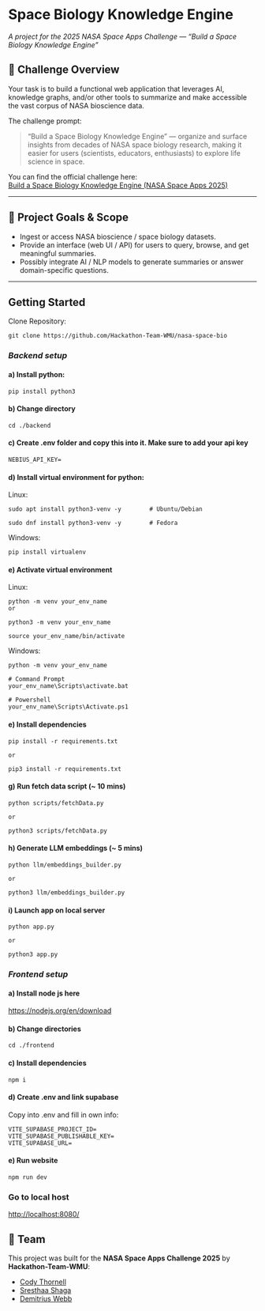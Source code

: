 # Space Biology Knowledge Engine  
*A project for the 2025 NASA Space Apps Challenge — “Build a Space Biology Knowledge Engine”*  

## 📌 Challenge Overview  
Your task is to build a functional web application that leverages AI, knowledge graphs, and/or other tools to summarize and make accessible the vast corpus of NASA bioscience data.  

The challenge prompt:  
> “Build a Space Biology Knowledge Engine” — organize and surface insights from decades of NASA space biology research, making it easier for users (scientists, educators, enthusiasts) to explore life science in space. 

You can find the official challenge here:  
[Build a Space Biology Knowledge Engine (NASA Space Apps 2025)](https://www.spaceappschallenge.org/2025/challenges/build-a-space-biology-knowledge-engine/)  

---

## 🎯 Project Goals & Scope  

- Ingest or access NASA bioscience / space biology datasets.    
- Provide an interface (web UI / API) for users to query, browse, and get meaningful summaries.  
- Possibly integrate AI / NLP models to generate summaries or answer domain-specific questions.  

---

## Getting Started 

Clone Repository: 

```
git clone https://github.com/Hackathon-Team-WMU/nasa-space-bio
```

### *Backend setup* 

#### a) Install python:

  ```
  pip install python3
  ```

#### b) Change directory 
```
cd ./backend
```
#### c) Create .env folder and copy this into it. Make sure to add your api key
```
NEBIUS_API_KEY=
```

#### d) Install virtual environment for python:

  Linux:
  ```
  sudo apt install python3-venv -y        # Ubuntu/Debian

  sudo dnf install python3-venv -y        # Fedora
  ```

  Windows:
  ```
  pip install virtualenv
  ```

#### e) Activate virtual environment
  Linux:
  ```
  python -m venv your_env_name
  or

  python3 -m venv your_env_name

  source your_env_name/bin/activate
  ```

  Windows:
  ```
  python -m venv your_env_name

  # Command Prompt
  your_env_name\Scripts\activate.bat

  # Powershell
  your_env_name\Scripts\Activate.ps1
  ```
#### e) Install dependencies
```
pip install -r requirements.txt

or

pip3 install -r requirements.txt
```

#### g) Run fetch data script  (~ 10 mins)
```
python scripts/fetchData.py

or

python3 scripts/fetchData.py
```

#### h) Generate LLM embeddings (~ 5 mins)
```
python llm/embeddings_builder.py

or

python3 llm/embeddings_builder.py
```

#### i) Launch app on local server
```
python app.py

or

python3 app.py
```

### *Frontend setup*

#### a) Install node js here
<https://nodejs.org/en/download>

#### b) Change directories
```
cd ./frontend
```

#### c) Install dependencies
```
npm i
```

#### d) Create .env and link supabase 
Copy into .env and fill in own info: 
```
VITE_SUPABASE_PROJECT_ID=
VITE_SUPABASE_PUBLISHABLE_KEY=
VITE_SUPABASE_URL=
```

#### e) Run website
```
npm run dev
```

### Go to local host
<http://localhost:8080/>


## 👥 Team

This project was built for the **NASA Space Apps Challenge 2025** by **Hackathon-Team-WMU**:  

- [Cody Thornell](https://github.com/grcodeman)  
- [Sresthaa Shaga](https://github.com/Shagasresthaa)    
- [Demitrius Webb](https://github.com/Blacksanta10)   

  


